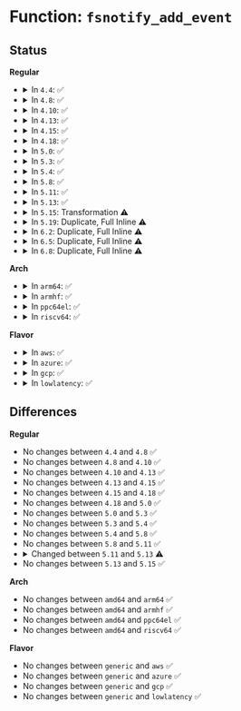 # Function: <code>fsnotify_add_event</code>

## Status
<b>Regular</b>
<ul>
<li>
<details>
<summary>In <code>4.4</code>: ✅</summary>

```c
int fsnotify_add_event(struct fsnotify_group *group, struct fsnotify_event *event, int (*merge)(struct list_head *, struct fsnotify_event *));
```

**Collision:** Unique Global

**Inline:** No

**Transformation:** False

**Instances:**

```
In fs/notify/notification.c (ffffffff8124fa20)
Location: fs/notify/notification.c:87
Inline: False
Direct callers:
  - fs/notify/inotify/inotify_fsnotify.c:inotify_handle_event
```
**Symbols:**

```
ffffffff8124fa20-ffffffff8124fb53: fsnotify_add_event (STB_GLOBAL)
```
</details>
</li>
<li>
<details>
<summary>In <code>4.8</code>: ✅</summary>

```c
int fsnotify_add_event(struct fsnotify_group *group, struct fsnotify_event *event, int (*merge)(struct list_head *, struct fsnotify_event *));
```

**Collision:** Unique Global

**Inline:** No

**Transformation:** False

**Instances:**

```
In fs/notify/notification.c (ffffffff81278170)
Location: fs/notify/notification.c:88
Inline: False
Direct callers:
  - fs/notify/inotify/inotify_fsnotify.c:inotify_handle_event
```
**Symbols:**

```
ffffffff81278170-ffffffff812782be: fsnotify_add_event (STB_GLOBAL)
```
</details>
</li>
<li>
<details>
<summary>In <code>4.10</code>: ✅</summary>

```c
int fsnotify_add_event(struct fsnotify_group *group, struct fsnotify_event *event, int (*merge)(struct list_head *, struct fsnotify_event *));
```

**Collision:** Unique Global

**Inline:** No

**Transformation:** False

**Instances:**

```
In fs/notify/notification.c (ffffffff8128be70)
Location: fs/notify/notification.c:97
Inline: False
Direct callers:
  - fs/notify/inotify/inotify_fsnotify.c:inotify_handle_event
```
**Symbols:**

```
ffffffff8128be70-ffffffff8128bfb1: fsnotify_add_event (STB_GLOBAL)
```
</details>
</li>
<li>
<details>
<summary>In <code>4.13</code>: ✅</summary>

```c
int fsnotify_add_event(struct fsnotify_group *group, struct fsnotify_event *event, int (*merge)(struct list_head *, struct fsnotify_event *));
```

**Collision:** Unique Global

**Inline:** No

**Transformation:** False

**Instances:**

```
In fs/notify/notification.c (ffffffff81298df0)
Location: fs/notify/notification.c:97
Inline: False
Direct callers:
  - fs/notify/inotify/inotify_fsnotify.c:inotify_handle_event
```
**Symbols:**

```
ffffffff81298df0-ffffffff81298f35: fsnotify_add_event (STB_GLOBAL)
```
</details>
</li>
<li>
<details>
<summary>In <code>4.15</code>: ✅</summary>

```c
int fsnotify_add_event(struct fsnotify_group *group, struct fsnotify_event *event, int (*merge)(struct list_head *, struct fsnotify_event *));
```

**Collision:** Unique Global

**Inline:** No

**Transformation:** False

**Instances:**

```
In fs/notify/notification.c (ffffffff812bc190)
Location: fs/notify/notification.c:97
Inline: False
Direct callers:
  - fs/notify/inotify/inotify_fsnotify.c:inotify_handle_event
```
**Symbols:**

```
ffffffff812bc190-ffffffff812bc2d7: fsnotify_add_event (STB_GLOBAL)
```
</details>
</li>
<li>
<details>
<summary>In <code>4.18</code>: ✅</summary>

```c
int fsnotify_add_event(struct fsnotify_group *group, struct fsnotify_event *event, int (*merge)(struct list_head *, struct fsnotify_event *));
```

**Collision:** Unique Global

**Inline:** No

**Transformation:** False

**Instances:**

```
In fs/notify/notification.c (ffffffff812e4db0)
Location: fs/notify/notification.c:97
Inline: False
Direct callers:
  - fs/notify/inotify/inotify_fsnotify.c:inotify_handle_event
  - fs/notify/inotify/inotify_fsnotify.c:inotify_handle_event
```
**Symbols:**

```
ffffffff812e4db0-ffffffff812e4eff: fsnotify_add_event (STB_GLOBAL)
```
</details>
</li>
<li>
<details>
<summary>In <code>5.0</code>: ✅</summary>

```c
int fsnotify_add_event(struct fsnotify_group *group, struct fsnotify_event *event, int (*merge)(struct list_head *, struct fsnotify_event *));
```

**Collision:** Unique Global

**Inline:** No

**Transformation:** False

**Instances:**

```
In fs/notify/notification.c (ffffffff812f98d0)
Location: fs/notify/notification.c:97
Inline: False
Direct callers:
  - fs/notify/inotify/inotify_fsnotify.c:inotify_handle_event
  - fs/notify/inotify/inotify_fsnotify.c:inotify_handle_event
  - fs/notify/fanotify/fanotify.c:fanotify_handle_event
  - fs/notify/fanotify/fanotify.c:fanotify_handle_event
  - fs/notify/fanotify/fanotify.c:fanotify_handle_event
```
**Symbols:**

```
ffffffff812f98d0-ffffffff812f9a1f: fsnotify_add_event (STB_GLOBAL)
```
</details>
</li>
<li>
<details>
<summary>In <code>5.3</code>: ✅</summary>

```c
int fsnotify_add_event(struct fsnotify_group *group, struct fsnotify_event *event, int (*merge)(struct list_head *, struct fsnotify_event *));
```

**Collision:** Unique Global

**Inline:** No

**Transformation:** False

**Instances:**

```
In fs/notify/notification.c (ffffffff81319f40)
Location: fs/notify/notification.c:84
Inline: False
Direct callers:
  - fs/notify/inotify/inotify_fsnotify.c:inotify_handle_event
  - fs/notify/inotify/inotify_fsnotify.c:inotify_handle_event
  - fs/notify/fanotify/fanotify.c:fanotify_handle_event
  - fs/notify/fanotify/fanotify.c:fanotify_handle_event
```
**Symbols:**

```
ffffffff81319f40-ffffffff8131a08f: fsnotify_add_event (STB_GLOBAL)
```
</details>
</li>
<li>
<details>
<summary>In <code>5.4</code>: ✅</summary>

```c
int fsnotify_add_event(struct fsnotify_group *group, struct fsnotify_event *event, int (*merge)(struct list_head *, struct fsnotify_event *));
```

**Collision:** Unique Global

**Inline:** No

**Transformation:** False

**Instances:**

```
In fs/notify/notification.c (ffffffff8132cd70)
Location: fs/notify/notification.c:84
Inline: False
Direct callers:
  - fs/notify/inotify/inotify_fsnotify.c:inotify_handle_event
  - fs/notify/inotify/inotify_fsnotify.c:inotify_handle_event
  - fs/notify/fanotify/fanotify.c:fanotify_handle_event
  - fs/notify/fanotify/fanotify.c:fanotify_handle_event
```
**Symbols:**

```
ffffffff8132cd70-ffffffff8132cebf: fsnotify_add_event (STB_GLOBAL)
```
</details>
</li>
<li>
<details>
<summary>In <code>5.8</code>: ✅</summary>

```c
int fsnotify_add_event(struct fsnotify_group *group, struct fsnotify_event *event, int (*merge)(struct list_head *, struct fsnotify_event *));
```

**Collision:** Unique Global

**Inline:** No

**Transformation:** False

**Instances:**

```
In fs/notify/notification.c (ffffffff81366ae0)
Location: fs/notify/notification.c:84
Inline: False
Direct callers:
  - fs/notify/inotify/inotify_fsnotify.c:inotify_handle_event
  - fs/notify/inotify/inotify_fsnotify.c:inotify_handle_event
  - fs/notify/fanotify/fanotify.c:fanotify_handle_event
  - fs/notify/fanotify/fanotify.c:fanotify_handle_event
```
**Symbols:**

```
ffffffff81366ae0-ffffffff81366c2f: fsnotify_add_event (STB_GLOBAL)
```
</details>
</li>
<li>
<details>
<summary>In <code>5.11</code>: ✅</summary>

```c
int fsnotify_add_event(struct fsnotify_group *group, struct fsnotify_event *event, int (*merge)(struct list_head *, struct fsnotify_event *));
```

**Collision:** Unique Global

**Inline:** No

**Transformation:** False

**Instances:**

```
In fs/notify/notification.c (ffffffff81373e30)
Location: fs/notify/notification.c:84
Inline: False
Direct callers:
  - fs/notify/inotify/inotify_fsnotify.c:inotify_handle_inode_event
  - fs/notify/inotify/inotify_fsnotify.c:inotify_handle_inode_event
  - fs/notify/fanotify/fanotify.c:fanotify_handle_event
  - fs/notify/fanotify/fanotify.c:fanotify_handle_event
```
**Symbols:**

```
ffffffff81373e30-ffffffff81373f7f: fsnotify_add_event (STB_GLOBAL)
```
</details>
</li>
<li>
<details>
<summary>In <code>5.13</code>: ✅</summary>

```c
int fsnotify_add_event(struct fsnotify_group *group, struct fsnotify_event *event, int (*merge)(struct fsnotify_group *, struct fsnotify_event *), void (*insert)(struct fsnotify_group *, struct fsnotify_event *));
```

**Collision:** Unique Global

**Inline:** No

**Transformation:** False

**Instances:**

```
In fs/notify/notification.c (ffffffff8137a760)
Location: fs/notify/notification.c:81
Inline: False
Direct callers:
  - fs/notify/inotify/inotify_fsnotify.c:inotify_handle_inode_event
  - fs/notify/inotify/inotify_fsnotify.c:inotify_handle_inode_event
  - fs/notify/fanotify/fanotify.c:fanotify_handle_event
  - fs/notify/fanotify/fanotify.c:fanotify_handle_event
```
**Symbols:**

```
ffffffff8137a760-ffffffff8137a8c1: fsnotify_add_event (STB_GLOBAL)
```
</details>
</li>
<li>
<details>
<summary>In <code>5.15</code>: Transformation ⚠️</summary>

```c
int fsnotify_add_event(struct fsnotify_group *group, struct fsnotify_event *event, int (*merge)(struct fsnotify_group *, struct fsnotify_event *), void (*insert)(struct fsnotify_group *, struct fsnotify_event *));
```

**Collision:** Unique Global

**Inline:** No

**Transformation:** True

**Instances:**

```
In fs/notify/notification.c (0)
Location: fs/notify/notification.c:81
Inline: False
Direct callers:
  - fs/notify/inotify/inotify_fsnotify.c:inotify_handle_inode_event
  - fs/notify/inotify/inotify_fsnotify.c:inotify_handle_inode_event
  - fs/notify/fanotify/fanotify.c:fanotify_handle_event
  - fs/notify/fanotify/fanotify.c:fanotify_handle_event
```
**Symbols:**

```
ffffffff81cc546f-ffffffff81cc548a: fsnotify_add_event.cold (STB_LOCAL)
ffffffff813c73e0-ffffffff813c754b: fsnotify_add_event (STB_GLOBAL)
```
</details>
</li>
<li>
<details>
<summary>In <code>5.19</code>: Duplicate, Full Inline ⚠️</summary>

**Collision:** Static Duplication

**Inline:** Full

**Transformation:** False

**Instances:**

```
In fs/notify/inotify/inotify_fsnotify.c (ffffffff81451446)
Location: include/linux/fsnotify_backend.h:621
Inline: True
Inline callers:
  - fs/notify/inotify/inotify_fsnotify.c:inotify_handle_inode_event
  - fs/notify/inotify/inotify_fsnotify.c:inotify_handle_inode_event
```
```
In fs/notify/fanotify/fanotify.c (ffffffff8145462e)
Location: include/linux/fsnotify_backend.h:621
Inline: True
Inline callers:
  - fs/notify/fanotify/fanotify.c:fanotify_handle_event
```
</details>
</li>
<li>
<details>
<summary>In <code>6.2</code>: Duplicate, Full Inline ⚠️</summary>

**Collision:** Static Duplication

**Inline:** Full

**Transformation:** False

**Instances:**

```
In fs/notify/inotify/inotify_fsnotify.c (ffffffff814dff36)
Location: include/linux/fsnotify_backend.h:622
Inline: True
Inline callers:
  - fs/notify/inotify/inotify_fsnotify.c:inotify_handle_inode_event
  - fs/notify/inotify/inotify_fsnotify.c:inotify_handle_inode_event
```
```
In fs/notify/fanotify/fanotify.c (ffffffff814e34ea)
Location: include/linux/fsnotify_backend.h:622
Inline: True
Inline callers:
  - fs/notify/fanotify/fanotify.c:fanotify_handle_event
```
</details>
</li>
<li>
<details>
<summary>In <code>6.5</code>: Duplicate, Full Inline ⚠️</summary>

**Collision:** Static Duplication

**Inline:** Full

**Transformation:** False

**Instances:**

```
In fs/notify/inotify/inotify_fsnotify.c (ffffffff81516800)
Location: include/linux/fsnotify_backend.h:622
Inline: True
Inline callers:
  - fs/notify/inotify/inotify_fsnotify.c:inotify_handle_inode_event
  - fs/notify/inotify/inotify_fsnotify.c:inotify_handle_inode_event
```
```
In fs/notify/fanotify/fanotify.c (ffffffff81519e15)
Location: include/linux/fsnotify_backend.h:622
Inline: True
Inline callers:
  - fs/notify/fanotify/fanotify.c:fanotify_handle_event
```
</details>
</li>
<li>
<details>
<summary>In <code>6.8</code>: Duplicate, Full Inline ⚠️</summary>

**Collision:** Static Duplication

**Inline:** Full

**Transformation:** False

**Instances:**

```
In fs/notify/inotify/inotify_fsnotify.c (ffffffff8154abf0)
Location: include/linux/fsnotify_backend.h:622
Inline: True
Inline callers:
  - fs/notify/inotify/inotify_fsnotify.c:inotify_handle_inode_event
  - fs/notify/inotify/inotify_fsnotify.c:inotify_handle_inode_event
```
```
In fs/notify/fanotify/fanotify.c (ffffffff8154e1ef)
Location: include/linux/fsnotify_backend.h:622
Inline: True
Inline callers:
  - fs/notify/fanotify/fanotify.c:fanotify_handle_event
```
</details>
</li>
</ul>
<b>Arch</b>
<ul>
<li>
<details>
<summary>In <code>arm64</code>: ✅</summary>

```c
int fsnotify_add_event(struct fsnotify_group *group, struct fsnotify_event *event, int (*merge)(struct list_head *, struct fsnotify_event *));
```

**Collision:** Unique Global

**Inline:** No

**Transformation:** False

**Instances:**

```
In fs/notify/notification.c (ffff8000103e8960)
Location: fs/notify/notification.c:84
Inline: False
Direct callers:
  - fs/notify/inotify/inotify_fsnotify.c:inotify_handle_event
  - fs/notify/inotify/inotify_fsnotify.c:inotify_handle_event
  - fs/notify/fanotify/fanotify.c:fanotify_handle_event
  - fs/notify/fanotify/fanotify.c:fanotify_handle_event
```
**Symbols:**

```
ffff8000103e8960-ffff8000103e8b04: fsnotify_add_event (STB_GLOBAL)
```
</details>
</li>
<li>
<details>
<summary>In <code>armhf</code>: ✅</summary>

```c
int fsnotify_add_event(struct fsnotify_group *group, struct fsnotify_event *event, int (*merge)(struct list_head *, struct fsnotify_event *));
```

**Collision:** Unique Global

**Inline:** No

**Transformation:** False

**Instances:**

```
In fs/notify/notification.c (c05c01ac)
Location: fs/notify/notification.c:84
Inline: False
Direct callers:
  - fs/notify/inotify/inotify_fsnotify.c:inotify_handle_event
  - fs/notify/inotify/inotify_fsnotify.c:inotify_handle_event
  - fs/notify/fanotify/fanotify.c:fanotify_handle_event
  - fs/notify/fanotify/fanotify.c:fanotify_handle_event
```
**Symbols:**

```
c05c01ac-c05c033c: fsnotify_add_event (STB_GLOBAL)
```
</details>
</li>
<li>
<details>
<summary>In <code>ppc64el</code>: ✅</summary>

```c
int fsnotify_add_event(struct fsnotify_group *group, struct fsnotify_event *event, int (*merge)(struct list_head *, struct fsnotify_event *));
```

**Collision:** Unique Global

**Inline:** No

**Transformation:** False

**Instances:**

```
In fs/notify/notification.c (c0000000004ef380)
Location: fs/notify/notification.c:84
Inline: False
Direct callers:
  - fs/notify/inotify/inotify_fsnotify.c:inotify_handle_event
  - fs/notify/inotify/inotify_fsnotify.c:inotify_handle_event
  - fs/notify/fanotify/fanotify.c:fanotify_handle_event
  - fs/notify/fanotify/fanotify.c:fanotify_handle_event
```
**Symbols:**

```
c0000000004ef380-c0000000004ef5fc: fsnotify_add_event (STB_GLOBAL)
```
</details>
</li>
<li>
<details>
<summary>In <code>riscv64</code>: ✅</summary>

```c
int fsnotify_add_event(struct fsnotify_group *group, struct fsnotify_event *event, int (*merge)(struct list_head *, struct fsnotify_event *));
```

**Collision:** Unique Global

**Inline:** No

**Transformation:** False

**Instances:**

```
In fs/notify/notification.c (ffffffe00029d536)
Location: fs/notify/notification.c:84
Inline: False
Direct callers:
  - fs/notify/inotify/inotify_fsnotify.c:inotify_handle_event
  - fs/notify/inotify/inotify_fsnotify.c:inotify_handle_event
  - fs/notify/inotify/inotify_fsnotify.c:inotify_handle_event
  - fs/notify/fanotify/fanotify.c:fanotify_handle_event
  - fs/notify/fanotify/fanotify.c:fanotify_handle_event
```
**Symbols:**

```
ffffffe00029d536-ffffffe00029d6e6: fsnotify_add_event (STB_GLOBAL)
```
</details>
</li>
</ul>
<b>Flavor</b>
<ul>
<li>
<details>
<summary>In <code>aws</code>: ✅</summary>

```c
int fsnotify_add_event(struct fsnotify_group *group, struct fsnotify_event *event, int (*merge)(struct list_head *, struct fsnotify_event *));
```

**Collision:** Unique Global

**Inline:** No

**Transformation:** False

**Instances:**

```
In fs/notify/notification.c (ffffffff81325350)
Location: fs/notify/notification.c:84
Inline: False
Direct callers:
  - fs/notify/inotify/inotify_fsnotify.c:inotify_handle_event
  - fs/notify/inotify/inotify_fsnotify.c:inotify_handle_event
  - fs/notify/fanotify/fanotify.c:fanotify_handle_event
  - fs/notify/fanotify/fanotify.c:fanotify_handle_event
```
**Symbols:**

```
ffffffff81325350-ffffffff8132549f: fsnotify_add_event (STB_GLOBAL)
```
</details>
</li>
<li>
<details>
<summary>In <code>azure</code>: ✅</summary>

```c
int fsnotify_add_event(struct fsnotify_group *group, struct fsnotify_event *event, int (*merge)(struct list_head *, struct fsnotify_event *));
```

**Collision:** Unique Global

**Inline:** No

**Transformation:** False

**Instances:**

```
In fs/notify/notification.c (ffffffff81315ef0)
Location: fs/notify/notification.c:84
Inline: False
Direct callers:
  - fs/notify/inotify/inotify_fsnotify.c:inotify_handle_event
  - fs/notify/inotify/inotify_fsnotify.c:inotify_handle_event
  - fs/notify/fanotify/fanotify.c:fanotify_handle_event
  - fs/notify/fanotify/fanotify.c:fanotify_handle_event
```
**Symbols:**

```
ffffffff81315ef0-ffffffff8131603f: fsnotify_add_event (STB_GLOBAL)
```
</details>
</li>
<li>
<details>
<summary>In <code>gcp</code>: ✅</summary>

```c
int fsnotify_add_event(struct fsnotify_group *group, struct fsnotify_event *event, int (*merge)(struct list_head *, struct fsnotify_event *));
```

**Collision:** Unique Global

**Inline:** No

**Transformation:** False

**Instances:**

```
In fs/notify/notification.c (ffffffff81322e20)
Location: fs/notify/notification.c:84
Inline: False
Direct callers:
  - fs/notify/inotify/inotify_fsnotify.c:inotify_handle_event
  - fs/notify/inotify/inotify_fsnotify.c:inotify_handle_event
  - fs/notify/fanotify/fanotify.c:fanotify_handle_event
  - fs/notify/fanotify/fanotify.c:fanotify_handle_event
```
**Symbols:**

```
ffffffff81322e20-ffffffff81322f6f: fsnotify_add_event (STB_GLOBAL)
```
</details>
</li>
<li>
<details>
<summary>In <code>lowlatency</code>: ✅</summary>

```c
int fsnotify_add_event(struct fsnotify_group *group, struct fsnotify_event *event, int (*merge)(struct list_head *, struct fsnotify_event *));
```

**Collision:** Unique Global

**Inline:** No

**Transformation:** False

**Instances:**

```
In fs/notify/notification.c (ffffffff81334b60)
Location: fs/notify/notification.c:84
Inline: False
Direct callers:
  - fs/notify/inotify/inotify_fsnotify.c:inotify_handle_event
  - fs/notify/inotify/inotify_fsnotify.c:inotify_handle_event
  - fs/notify/fanotify/fanotify.c:fanotify_handle_event
  - fs/notify/fanotify/fanotify.c:fanotify_handle_event
```
**Symbols:**

```
ffffffff81334b60-ffffffff81334ca9: fsnotify_add_event (STB_GLOBAL)
```
</details>
</li>
</ul>

## Differences
<b>Regular</b>
<ul>
<li>
No changes between <code>4.4</code> and <code>4.8</code> ✅
</li>
<li>
No changes between <code>4.8</code> and <code>4.10</code> ✅
</li>
<li>
No changes between <code>4.10</code> and <code>4.13</code> ✅
</li>
<li>
No changes between <code>4.13</code> and <code>4.15</code> ✅
</li>
<li>
No changes between <code>4.15</code> and <code>4.18</code> ✅
</li>
<li>
No changes between <code>4.18</code> and <code>5.0</code> ✅
</li>
<li>
No changes between <code>5.0</code> and <code>5.3</code> ✅
</li>
<li>
No changes between <code>5.3</code> and <code>5.4</code> ✅
</li>
<li>
No changes between <code>5.4</code> and <code>5.8</code> ✅
</li>
<li>
No changes between <code>5.8</code> and <code>5.11</code> ✅
</li>
<li>
<details>
<summary>Changed between <code>5.11</code> and <code>5.13</code> ⚠️</summary>
<ul>
<li>
<b>Param added. </b>
<code>void (*insert)(struct fsnotify_group *, struct fsnotify_event *)</code>
</li>
<li>
<b>Param type changed. </b>
<code>int (*merge)(struct list_head *, struct fsnotify_event *)</code> ➡️ <code>int (*merge)(struct fsnotify_group *, struct fsnotify_event *)</code>
</li>
</ul>
</details>
</li>
<li>
No changes between <code>5.13</code> and <code>5.15</code> ✅
</li>
</ul>
<b>Arch</b>
<ul>
<li>
No changes between <code>amd64</code> and <code>arm64</code> ✅
</li>
<li>
No changes between <code>amd64</code> and <code>armhf</code> ✅
</li>
<li>
No changes between <code>amd64</code> and <code>ppc64el</code> ✅
</li>
<li>
No changes between <code>amd64</code> and <code>riscv64</code> ✅
</li>
</ul>
<b>Flavor</b>
<ul>
<li>
No changes between <code>generic</code> and <code>aws</code> ✅
</li>
<li>
No changes between <code>generic</code> and <code>azure</code> ✅
</li>
<li>
No changes between <code>generic</code> and <code>gcp</code> ✅
</li>
<li>
No changes between <code>generic</code> and <code>lowlatency</code> ✅
</li>
</ul>
